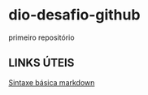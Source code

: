 # dio-desafio-github
primeiro repositório
## LINKS ÚTEIS

[Sintaxe básica markdown](https://www.markdownguide.org/basic-syntax/)

